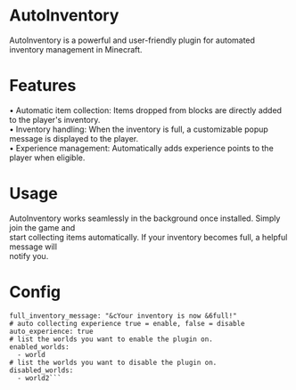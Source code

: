 # AutoInventory

AutoInventory is a powerful and user-friendly plugin for automated inventory management in Minecraft.

# Features

• Automatic item collection: Items dropped from blocks are directly added to the player's inventory.\
• Inventory handling: When the inventory is full, a customizable popup message is displayed to the player.\
• Experience management: Automatically adds experience points to the player when eligible.

# Usage

AutoInventory works seamlessly in the background once installed. Simply join the game and\
start collecting items automatically. If your inventory becomes full, a helpful message will\
notify you.

# Config

```# full inventory message: use '&' symbol for color codes
full_inventory_message: "&cYour inventory is now &6full!"
# auto collecting experience true = enable, false = disable
auto_experience: true
# list the worlds you want to enable the plugin on.
enabled_worlds:
  - world
# list the worlds you want to disable the plugin on.
disabled_worlds:
  - world2```
